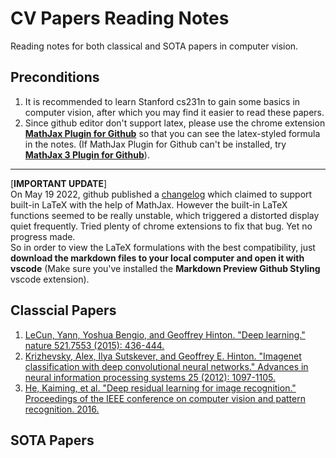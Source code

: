 # CV Papers Reading Notes
Reading notes for both classical and SOTA papers in computer vision.
## Preconditions
1. It is recommended to learn Stanford cs231n to gain some basics in computer vision, after which you may find it easier to read these papers.
2. Since github editor don't support latex, please use the chrome extension [**MathJax Plugin for Github**](https://chrome.google.com/webstore/detail/mathjax-plugin-for-github/ioemnmodlmafdkllaclgeombjnmnbima) so that you can see the latex-styled formula in the notes. (If MathJax Plugin for Github can't be installed, try [**MathJax 3 Plugin for Github**](https://chrome.google.com/webstore/detail/mathjax-3-plugin-for-gith/peoghobgdhejhcmgoppjpjcidngdfkod/related)).
---
[**IMPORTANT UPDATE**]<br>
On May 19 2022, github published a [changelog](https://github.blog/changelog/2022-05-19-render-mathematical-expressions-in-markdown/) which claimed to support built-in LaTeX with the help of MathJax. However the built-in LaTeX functions seemed to be really unstable, which triggered a distorted display quiet frequently. Tried plenty of chrome extensions to fix that bug. Yet no progress made.<br>
So in order to view the LaTeX formulations with the best compatibility, just **download the markdown files to your local computer and open it with vscode** (Make sure you've installed the **Markdown Preview Github Styling** vscode extension).

## Classcial Papers
1. [LeCun, Yann, Yoshua Bengio, and Geoffrey Hinton. "Deep learning." nature 521.7553 (2015): 436-444.](classical/1.%20Deep%20learning.md)
2. [Krizhevsky, Alex, Ilya Sutskever, and Geoffrey E. Hinton. "Imagenet classification with deep convolutional neural networks." Advances in neural information processing systems 25 (2012): 1097-1105.](classical/2.%20AlexNet.md)
3. [He, Kaiming, et al. "Deep residual learning for image recognition." Proceedings of the IEEE conference on computer vision and pattern recognition. 2016.](classical/3.%20ResNet.md)

## SOTA Papers

